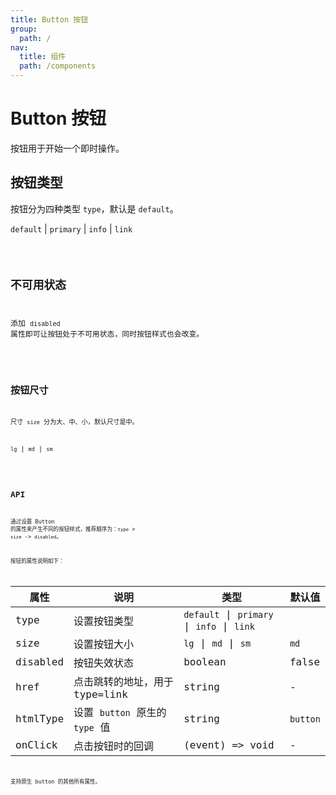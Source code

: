 ```yaml
---
title: Button 按钮
group:
  path: /
nav:
  title: 组件
  path: /components
---
```


# Button 按钮

按钮用于开始一个即时操作。

## 按钮类型

按钮分为四种类型 `type`，默认是 `default`。

`default` | `primary` | `info` | `link`

<code src="./demo/type.tsx" />

## 不可用状态

添加 `disabled` 属性即可让按钮处于不可用状态，同时按钮样式也会改变。

<code src="./demo/disabled.tsx" />

## 按钮尺寸

尺寸 `size` 分为大、中、小，默认尺寸是中。

`lg` | `md` | `sm`

<code src="./demo/size.tsx" />

## API

通过设置 Button 的属性来产生不同的按钮样式，推荐顺序为：`type` > `size` -> `disabled`。

按钮的属性说明如下：

| 属性     | 说明                           | 类型                                       | 默认值   |
| -------- | ------------------------------ | ------------------------------------------ | -------- |
| type     | 设置按钮类型                   | `default` \| `primary` \| `info` \| `link` |          |
| size     | 设置按钮大小                   | `lg` \| `md` \| `sm`                       | `md`     |
| disabled | 按钮失效状态                   | boolean                                    | false    |
| href     | 点击跳转的地址，用于 type=link | string                                     | -        |
| htmlType | 设置 `button` 原生的 `type` 值 | string                                     | `button` |
| onClick  | 点击按钮时的回调               | (event) => void                            | -        |

支持原生 button 的其他所有属性。
